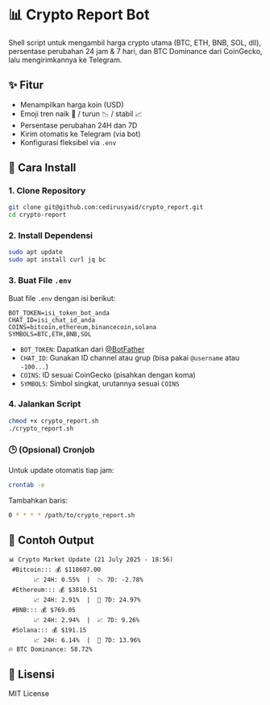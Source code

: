 # 📊 Crypto Report Bot

Shell script untuk mengambil harga crypto utama (BTC, ETH, BNB, SOL, dll), persentase perubahan 24 jam & 7 hari, dan BTC Dominance dari CoinGecko, lalu mengirimkannya ke Telegram.

## ✨ Fitur

- Menampilkan harga koin (USD)
- Emoji tren naik 🚀 / turun 📉 / stabil 📈
- Persentase perubahan 24H dan 7D
- Kirim otomatis ke Telegram (via bot)
- Konfigurasi fleksibel via `.env`

## 🔧 Cara Install

### 1. Clone Repository

```bash
git clone git@github.com:cedirusyaid/crypto_report.git
cd crypto-report
```

### 2. Install Dependensi

```bash
sudo apt update
sudo apt install curl jq bc
```

### 3. Buat File `.env`

Buat file `.env` dengan isi berikut:

```env
BOT_TOKEN=isi_token_bot_anda
CHAT_ID=isi_chat_id_anda
COINS=bitcoin,ethereum,binancecoin,solana
SYMBOLS=BTC,ETH,BNB,SOL
```

- `BOT_TOKEN`: Dapatkan dari [@BotFather](https://t.me/BotFather)
- `CHAT_ID`: Gunakan ID channel atau grup (bisa pakai `@username` atau `-100...`)
- `COINS`: ID sesuai CoinGecko (pisahkan dengan koma)
- `SYMBOLS`: Simbol singkat, urutannya sesuai `COINS`

### 4. Jalankan Script

```bash
chmod +x crypto_report.sh
./crypto_report.sh
```

### 🕒 (Opsional) Cronjob

Untuk update otomatis tiap jam:

```bash
crontab -e
```

Tambahkan baris:

```bash
0 * * * * /path/to/crypto_report.sh
```

## 📌 Contoh Output

```
📊 Crypto Market Update (21 July 2025 - 18:56)
 #Bitcoin::: 💰 $118607.00
       📈 24H: 0.55%  |  📉 7D: -2.78%
 #Ethereum::: 💰 $3810.51
       📈 24H: 2.91%  |  🚀 7D: 24.97%
 #BNB::: 💰 $769.05
       📈 24H: 2.94%  |  📈 7D: 9.26%
 #Solana::: 💰 $191.15
       📈 24H: 6.14%  |  🚀 7D: 13.96%
🔥 BTC Dominance: 58.72%
```

## 📄 Lisensi

MIT License
